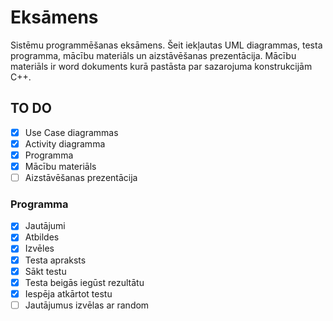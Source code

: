 # Eksāmens
Sistēmu programmēšanas eksāmens.
Šeit iekļautas UML diagrammas, testa programma, mācību materiāls un aizstāvēšanas prezentācija.
Mācību materiāls ir word dokuments kurā pastāsta par sazarojuma konstrukcijām C++.
## TO DO
- [x] Use Case diagrammas
- [x] Activity diagramma
- [x] Programma
- [x] Mācību materiāls
- [ ] Aizstāvēšanas prezentācija

### Programma
- [x] Jautājumi
- [x] Atbildes
- [x] Izvēles
- [x] Testa apraksts
- [x] Sākt testu
- [x] Testa beigās iegūst rezultātu
- [x] Iespēja atkārtot testu
- [ ] Jautājumus izvēlas ar random
